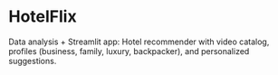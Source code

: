 # HotelFlix
Data analysis + Streamlit app: Hotel recommender with video catalog, profiles (business, family, luxury, backpacker), and personalized suggestions.
